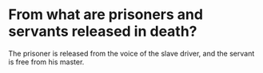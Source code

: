 # From what are prisoners and servants released in death?

The prisoner is released from the voice of the slave driver, and the servant is free from his master.

